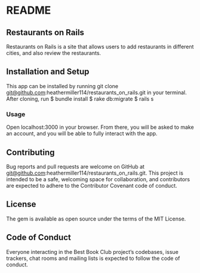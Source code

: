 # README

## Restaurants on Rails
Restaurants on Rails is a site that allows users to add restaurants in different cities, and also review the restaurants. 

## Installation and Setup
This app can be installed by running git clone git@github.com:heathermiller114/restaurants_on_rails.git in your terminal. <br>
After cloning, run 
$ bundle install
$ rake db:migrate
$ rails s

### Usage
Open localhost:3000 in your browser. From there, you will be asked to make an account, and you will be able to fully interact with the app. 

## Contributing
Bug reports and pull requests are welcome on GitHub at git@github.com:heathermiller114/restaurants_on_rails.git. This project is intended to be a safe, welcoming space for collaboration, and contributors are expected to adhere to the Contributor Covenant code of conduct.

## License
The gem is available as open source under the terms of the MIT License.

## Code of Conduct
Everyone interacting in the Best Book Club project’s codebases, issue trackers, chat rooms and mailing lists is expected to follow the code of conduct.
